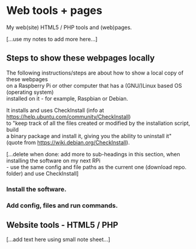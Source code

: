 # Web tools + pages
My web(site) HTML5 / PHP tools and (web)pages.

\[...use my notes to add more here...]

## Steps to show these webpages locally

The following instructions/steps are about how to show a local copy of these webpages  
on a Raspberry Pi or other computer that has a (GNU/)Linux based OS (operating system)  
installed on it - for example, Raspbian or Debian.

It installs and uses CheckInstall (info at <https://help.ubuntu.com/community/CheckInstall>)  
to "keep track of all the files created or modified by the installation script, build  
a binary package and install it, giving you the ability to uninstall it"  
(quote from <https://wiki.debian.org/CheckInstall>).

\[...delete when done: add more to sub-headings in this section, when installing the software on my next RPi  
 \- use the same config and file paths as the current one (download repo. folder) and use CheckInstall]

### Install the software.

### Add config, files and run commands. 

## Website tools - HTML5 / PHP
\[...add text here using small note sheet...]
